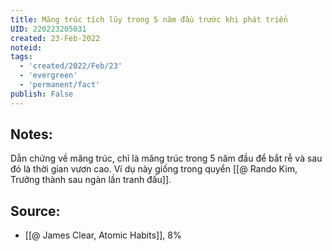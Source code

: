 ```yaml
---
title: Măng trúc tích lũy trong 5 năm đầu trước khi phát triển
UID: 220223205031
created: 23-Feb-2022
noteid:
tags:
  - 'created/2022/Feb/23'
  - 'evergreen'
  - 'permanent/fact'
publish: False
---
```

## Notes:
Dẫn chứng về măng trúc, chỉ là măng trúc trong 5 năm đầu để bắt rễ và sau đó là thời gian vươn cao. Ví dụ này giống trong quyển [[@ Rando Kim, Trưởng thành sau ngàn lần tranh đấu]].

## Source:
- [[@ James Clear, Atomic Habits]], 8%




